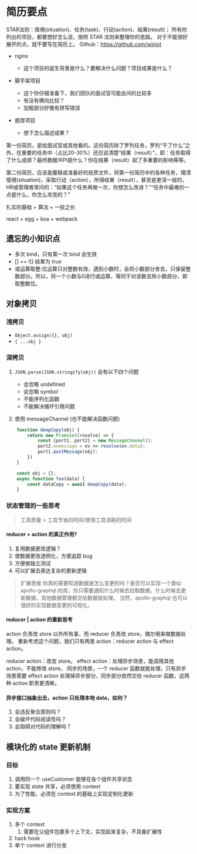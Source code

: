 # 简历要点

STAR法则：情境(situation)、任务(task)、行动(action)、结果(result)；
所有你列出的项目，都要想好怎么说，按照 STAR 法则来整理你的思路。
对于不能很好展开的点，就不要写在简历上。
Github：https://github.com/winixt

- nginx
  - 这个项目的诞生背景是什么？要解决什么问题？项目成果是什么？

- 脚手架项目
  - 这个你仔细准备下，我们团队的面试官可能会问的比较多
  - 有没有横向比较？
  - 加粗部分好像有拼写错误

- 题库项目
  - 想下怎么描述成果？

第一份简历，是给面试官或其他看的。这份简历除了罗列任务，罗列“干了什么”之外，在重要的任务中（占比20-30%）还应说清楚“结果（result）”，即：任务取得了什么成绩？最终数据/KPI是什么？你在结果（result）起了多重要的影响等等。

第二份简历，应该是腹稿或准备好的纸质文件，将第一份简历中的各种任务，理清情境(situation)，采取行动（action），所得结果（result），甚至是更深一层的，HR或管理者常问的：“如果这个任务再做一次，你想怎么改进？”“任务中最难的一点是什么，你怎么攻克的？”

扎实的基础 + 算法 + 一技之长

react + egg + koa + webpack

## 遗忘的小知识点

* 多次 bind，只有第一次 bind 会生效
* [] == ![] 结果为 true
* 或运算取整:位运算只对整数有效，遇到小数时，会将小数部分舍去，只保留整数部分。所以，将一个小数与0进行或运算，等同于对该数去除小数部分，即取整数位。 

## 对象拷贝

### 浅拷贝

* `Object.assign({}, obj)`
* `{ ...obj }`

### 深拷贝

1. `JSON.parse(JSON.stringify(obj))`
   会有以下四个问题
   * 会忽略 undefined
   * 会忽略 symbol
   * 不能序列化函数
   * 不能解决循环引用问题

2. 使用 messageChannel (也不能解决函数问题)
```js
    function deepCopy(obj) {
        return new Promise((resolve) => {
            const {port1, port2} = new MessageChannel();
            port2.onmessage = ev => resolve(ev.data);
            port1.postMessage(obj);
        })
    }

    const obj = {};
    async function foo(data) {
        const dataCopy = await deepCopy(data);
    }
```

### 状态管理的一些思考

> 工具质量 = 工具节省的时间/使用工具消耗的时间


#### reducer + action 的真正作用?

1. 复用数据更改逻辑？
2. 使数据更改透明化，方便追踪 bug
3. 方便做独立测试
4. 可以扩展去表达复杂的更新逻辑

> 扩展思维
> 你真的需要知道数据是怎么变更的吗？是否可以实现一个类似 apollo-graphql 的库，你只需要通知什么时候去拉取数据，什么时候去更新数据，其他数据管理都交给数据层处理。
> 当然，apollo-graphql 也可以很好的实现数据变更的可视化。


#### reducer | action 的重新思考

action 负责改 store 以外所有事，而 reducer 负责改 store，偶尔用来做数据处理。
重新考虑这个问题，我们只有两类 action：reducer action 与 effect action。

reducer action：改变 store。
effect action：处理异步场景，能调用其他 action，不能修改 store。
同步的场景，一个 reducer 函数就能处理，只有异步场景需要 effect action 处理掉异步部分，同步部分依然交给 reducer 函数，这两种 action 职责更清晰。

#### 异步接口抽象出去，action 只处理本地 data，如何？

1. 会违反聚合原则吗？
2. 会破坏代码阅读性吗？
3. 会阻碍对代码的理解吗？


## 模块化的 state 更新机制

### 目标

1. 调用同一个 useCustomer 能够在各个组件共享状态
2. 要实现 state 共享，必须使用 context
3. 为了性能，必须在 context 的基础上实现定制化更新


### 实现方案

1. 多个 context
   1. 需要在父组件包裹多个上下文，实现起来复杂，不具备扩展性
2. hack hook 
3. 单个 context 进行分发




